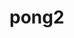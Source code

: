 # pong2<!DOCTYPE html>
<html lang="en">
  <head>
    <script src="https://cdnjs.cloudflare.com/ajax/libs/p5.js/1.9.4/p5.js"></script>
    <script src="https://cdnjs.cloudflare.com/ajax/libs/p5.js/1.9.4/addons/p5.sound.min.js"></script>
    <link rel="stylesheet" type="text/css" href="style.css">
    <meta charset="utf-8" />

  </head>
  <body>
    <main>
    </main>
    <script src="sketch.js"></script>
    <script src="p5.collide2d.js"></script>
  </body>
</html>
